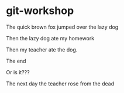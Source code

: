# git-workshop

The quick brown fox
jumped over the
lazy dog

Then the lazy dog
ate my homework

Then my teacher ate the dog. 

The end

Or is it???

The next day the teacher rose from the dead